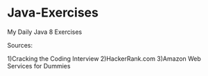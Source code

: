 # Java-Exercises
My Daily Java 8 Exercises

Sources: 

1)Cracking the Coding Interview
2)HackerRank.com
3)Amazon Web Services for Dummies

